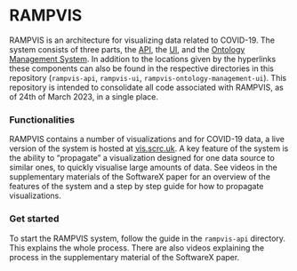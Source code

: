 # RAMPVIS
RAMPVIS is an architecture for visualizing data related to COVID-19. The system consists of three parts, the [API](https://github.com/ScottishCovidResponse/rampvis-api), the [UI](https://github.com/ScottishCovidResponse/rampvis-ui), and the [Ontology Management System](https://github.com/saifulkhan/rampvis-ontology-management-ui). In addition to the locations given by the hyperlinks these components can also be found in the respective directories in this repository (``rampvis-api``, ``rampvis-ui``, ``rampvis-ontology-management-ui``). This repository is intended to consolidate all code associated with RAMPVIS, as of 24th of March 2023, in a single place. 

### Functionalities
RAMPVIS contains a number of visualizations and  for COVID-19 data, a live version of the system is hosted at [vis.scrc.uk](https://vis.scrc.uk). A key feature of the system is the ability to “propagate”
a visualization designed for one data source to similar ones, to quickly visualise large amounts of data. See videos in the supplementary materials of the SoftwareX paper for an overview of the features of the system and a step by step guide for how to propagate visualizations.

### Get started
To start the RAMPVIS system, follow the guide in the ``rampvis-api`` directory. This explains the whole process.
There are also videos explaining the process in the supplementary material of the SoftwareX paper.




